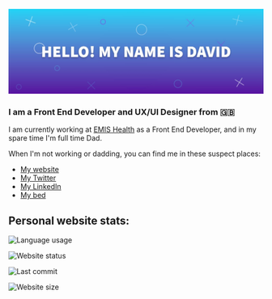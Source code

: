 ![Hi my name is David](https://raw.githubusercontent.com/davidn0rman/davidn0rman/master/1500x500.jpg)

### I am a Front End Developer and UX/UI Designer from 🇬🇧

I am currently working at [EMIS Health](https://www.emishealth.com/) as a Front End Developer, and in my spare time I'm full time Dad.

When I'm not working or dadding, you can find me in these suspect places:

- [My website](https://davidnorman.info/)
- [My Twitter](https://twitter.com/davidn0rman/)
- [My LinkedIn](https://www.linkedin.com/in/davidn0rman/)
- [My bed](https://www.ikea.com/gb/en/p/malm-ottoman-bed-black-brown-50404819/)

## Personal website stats:

![Language usage](https://img.shields.io/github/languages/top/davidn0rman/website)

![Website status](https://img.shields.io/website?label=davidnorman.info&url=https%3A%2F%2Fdavidnorman.info%2F)

![Last commit](https://img.shields.io/github/last-commit/davidn0rman/website)

![Website size](https://img.shields.io/github/languages/code-size/davidn0rman/website)

<!--
**davidn0rman/davidn0rman** is a ✨ _special_ ✨ repository because its `README.md` (this file) appears on your GitHub profile.

Here are some ideas to get you started:

- 🔭 I’m currently working on ...
- 🌱 I’m currently learning ...
- 👯 I’m looking to collaborate on ...
- 🤔 I’m looking for help with ...
- 💬 Ask me about ...
- 📫 How to reach me: ...
- 😄 Pronouns: ...
- ⚡ Fun fact: ...
-->
